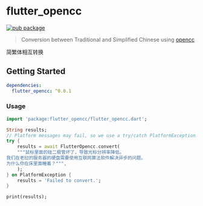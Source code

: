 # flutter_opencc

[![pub package](https://img.shields.io/pub/v/flutter_opencc.svg)](https://pub.dartlang.org/packages/flutter_opencc)

> Conversion between Traditional and Simplified Chinese using [opencc](https://github.com/BYVoid/OpenCC)

简繁体相互转换

## Getting Started

```yaml
dependencies:
  flutter_opencc: ^0.0.1
```

### Usage

```dart
import 'package:flutter_opencc/flutter_opencc.dart';

String results;
// Platform messages may fail, so we use a try/catch PlatformException.
try {
    results = await FlutterOpencc.convert(
    """鼠标里面的硅二极管坏了，导致光标分辨率降低。
我们在老挝的服务器的硬盘需要使用互联网算法软件解决异步的问题。
为什么你在床里面睡着？""",
    );
} on PlatformException {
    results = 'Failed to convert.';
}

print(results);

```
